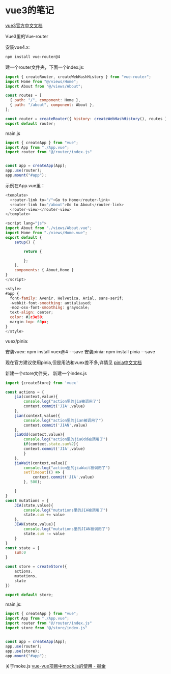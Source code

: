 # vue3的笔记

[vue3官方中文文档](https://cn.vuejs.org/)

Vue3里的Vue-router

安装vue4.x:

```bash
npm install vue-router@4
```

建一个router文件夹，下面一个index.js:

```js
import { createRouter, createWebHashHistory } from "vue-router";
import Home from "@/views/Home";
import About from "@/views/About";

const routes = [
  { path: "/", component: Home },
  { path: "/about", component: About },
];

const router = createRouter({ history: createWebHashHistory(), routes });
export default router;
```

main.js

```js
import { createApp } from "vue";
import App from "./App.vue";
import router from "@/router/index.js"


const app = createApp(App);
app.use(router);
app.mount("#app");
```

示例在App.vue里：

```js
<template>
  <router-link to="/">Go to Home</router-link>
  <router-link to="/about">Go to About</router-link>
  <router-view></router-view>
</template>

<script lang="js">
import About from "./views/About.vue";
import Home from "./views/Home.vue";
export default {
    setup() {

        return {

        };
    },
    components: { About,Home }
}
</script>

<style>
#app {
  font-family: Avenir, Helvetica, Arial, sans-serif;
  -webkit-font-smoothing: antialiased;
  -moz-osx-font-smoothing: grayscale;
  text-align: center;
  color: #2c3e50;
  margin-top: 60px;
}
</style>
```

vuex/pinia:

安装vuex: npm install vuex@4 --save
安装pinia: npm install pinia --save

现在官方建议使用pinia,但是用法和vuex差不多,详情见
[pinia中文文档](https://pinia.web3doc.top/)

新建一个store文件夹， 新建一个index.js

```js
import {createStore} from 'vuex'

const actions = {
    jia(context,value){
        console.log("action里的jia被调用了")
        context.commit('JIA',value)
    },
    jian(context,value){
        console.log("action里的jian被调用了")
        context.commit('JIAN',value)
    },
    jiaOdd(context,value){
        console.log("action里的jiaOdd被调用了")
        if(context.state.sum%2){
        context.commit('JIA',value)
        }
    },
    jiaWait(context,value){
        console.log("action里的jiaWait被调用了")
        setTimeout(() => {
            context.commit('JIA',value)
        }, 500);

    }
}
const mutations = {
    JIA(state,value){
        console.log("mutations里的JIA被调用了")
        state.sum += value
    },
    JIAN(state,value){
        console.log("mutations里的JIAN被调用了")
        state.sum -= value
    }
}
const state = {
    sum:0
}

const store = createStore({
    actions,
    mutations,
    state
})

export default store;
```

main.js:

```js
import { createApp } from "vue";
import App from "./App.vue";
import router from "@/router/index.js"
import store from "@/store/index.js"


const app = createApp(App);
app.use(router);
app.use(store);
app.mount("#app");
```

关于moke.js
[vue-vue项目中mock.js的使用 - 掘金](https://juejin.cn/post/6844903847660371982)
